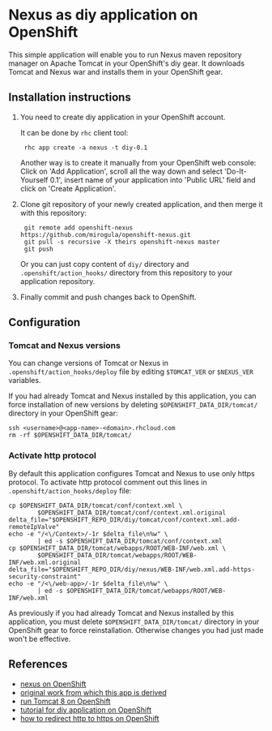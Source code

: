 <!--The OpenShift `diy` cartridge documentation can be found at:-->

<!--https://github.com/openshift/origin-server/tree/master/cartridges/openshift-origin-cartridge-diy/README.md-->

Nexus as diy application on OpenShift
=====================================

This simple application will enable you to run Nexus maven repository manager 
on Apache Tomcat in your OpenShift's diy gear.
It downloads Tomcat and Nexus war and installs them in your OpenShift gear.


Installation instructions
-------------------------
1. You need to create diy application in your OpenShift account.

	It can be done by `rhc` client tool:

		rhc app create -a nexus -t diy-0.1
	
	Another way is to create it manually from your OpenShift web console:  
	Click on 'Add Application', scroll all the way down and select 'Do-It-Yourself 0.1', 
	insert name of your application into 'Public URL' field and click on 'Create Application'.
	
2. Clone git repository of your newly created application, and then merge it with 
	this repository:

		git remote add openshift-nexus https://github.com/mirogula/openshift-nexus.git
		git pull -s recursive -X theirs openshift-nexus master 
		git push

	Or you can just copy content of `diy/` directory and `.openshift/action_hooks/` 
	directory from this repository to your application repository.

3. Finally commit and push changes back to OpenShift.


Configuration
-------------

### Tomcat and Nexus versions
You can change versions of Tomcat or Nexus in `.openshift/action_hooks/deploy` 
file by editing `$TOMCAT_VER` or `$NEXUS_VER` variables. 

If you had already Tomcat and Nexus installed by this application, you can force 
installation of new versions by deleting `$OPENSHIFT_DATA_DIR/tomcat/` directory 
in your OpenShift gear:

```
ssh <username>@<app-name>-<domain>.rhcloud.com
rm -rf $OPENSHIFT_DATA_DIR/tomcat/
```

### Activate http protocol
By default this application configures Tomcat and Nexus to use only https protocol.
To activate http protocol comment out this lines in `.openshift/action_hooks/deploy` 
file:

```
cp $OPENSHIFT_DATA_DIR/tomcat/conf/context.xml \
		$OPENSHIFT_DATA_DIR/tomcat/conf/context.xml.original
delta_file="$OPENSHIFT_REPO_DIR/diy/tomcat/conf/context.xml.add-remoteIpValve"
echo -e "/<\/Context>/-1r $delta_file\n%w" \
		| ed -s $OPENSHIFT_DATA_DIR/tomcat/conf/context.xml
cp $OPENSHIFT_DATA_DIR/tomcat/webapps/ROOT/WEB-INF/web.xml \
		$OPENSHIFT_DATA_DIR/tomcat/webapps/ROOT/WEB-INF/web.xml.original
delta_file="$OPENSHIFT_REPO_DIR/diy/nexus/WEB-INF/web.xml.add-https-security-constraint"
echo -e "/<\/web-app>/-1r $delta_file\n%w" \
		| ed -s $OPENSHIFT_DATA_DIR/tomcat/webapps/ROOT/WEB-INF/web.xml
```

As previously if you had already Tomcat and Nexus installed by this application, 
you must delete `$OPENSHIFT_DATA_DIR/tomcat/` directory in your OpenShift gear 
to force reinstallation. Otherwise changes you had just made won't be effective.


References
----------
 * [nexus on OpenShift](https://www.openshift.com/blogs/nexus-repository-manager-in-the-cloud-for-free-with-openshift)
 * [original work from which this app is derived](https://github.com/shekhargulati/nexus)
 * [run Tomcat 8 on OpenShift](https://www.openshift.com/blogs/how-to-run-apache-tomcat-8-on-openshift)
 * [tutorial for diy application on OpenShift](https://www.openshift.com/developers/do-it-yourself)
 * [how to redirect http to https on OpenShift](https://www.openshift.com/kb/kb-e1044-how-to-redirect-traffic-to-https)
